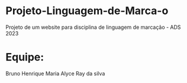 # Projeto-Linguagem-de-Marca-o
Projeto de um website para disciplina de linguagem de marcação - ADS 2023

# Equipe:
Bruno Henrique
Maria Alyce
Ray da silva

